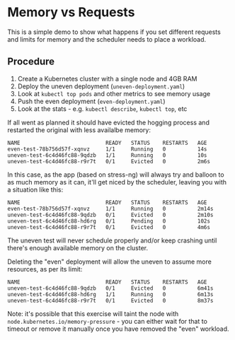 # Memory vs Requests

This is a simple demo to show what happens if you set different requests and limits for memory and the scheduler needs to place a workload.

## Procedure

1. Create a Kubernetes cluster with a single node and 4GB RAM
2. Deploy the uneven deployment (`uneven-deployment.yaml`)
3. Look at `kubectl top pods` and other metrics to see memory usage
4. Push the even deployment (`even-deployment.yaml`)
5. Look at the stats - e.g. `kubectl describe`, `kubectl top`, etc

If all went as planned it should have evicted the hogging process and restarted the original with less availalbe memory:

```
NAME                           READY   STATUS    RESTARTS   AGE
even-test-78b756d57f-xqnvz     1/1     Running   0          14s
uneven-test-6c4d46fc88-9qdzb   1/1     Running   0          10s
uneven-test-6c4d46fc88-r9r7t   0/1     Evicted   0          2m6s
```

In this case, as the app (based on stress-ng) will always try and balloon to as much memory as it can, it'll get niced by the scheduler, leaving you with a situation like this:

```
NAME                           READY   STATUS    RESTARTS   AGE
even-test-78b756d57f-xqnvz     1/1     Running   0          2m14s
uneven-test-6c4d46fc88-9qdzb   0/1     Evicted   0          2m10s
uneven-test-6c4d46fc88-hd6rg   0/1     Pending   0          102s
uneven-test-6c4d46fc88-r9r7t   0/1     Evicted   0          4m6s
```

The uneven test will never schedule properly and/or keep crashing until there's enough available memory on the cluster.

Deleting the "even" deployment will allow the uneven to assume more resources, as per its limit:

```
NAME                           READY   STATUS    RESTARTS   AGE
uneven-test-6c4d46fc88-9qdzb   0/1     Evicted   0          6m41s
uneven-test-6c4d46fc88-hd6rg   1/1     Running   0          6m13s
uneven-test-6c4d46fc88-r9r7t   0/1     Evicted   0          8m37s
```

Note: it's possible that this exercise will taint the node with `node.kubernetes.io/memory-pressure` - you can either wait for that to timeout or remove it manually once you have removed the "even" workload.